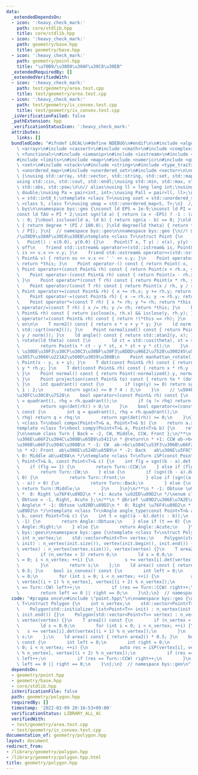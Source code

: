 ```yaml
---
data:
  _extendedDependsOn:
  - icon: ':heavy_check_mark:'
    path: core/stdlib.hpp
    title: core/stdlib.hpp
  - icon: ':heavy_check_mark:'
    path: geometry/base.hpp
    title: geometry/base.hpp
  - icon: ':heavy_check_mark:'
    path: geometry/point.hpp
    title: "\u70B9/\u30D9\u30AF\u30C8\u30EB"
  _extendedRequiredBy: []
  _extendedVerifiedWith:
  - icon: ':heavy_check_mark:'
    path: test/geometry/area.test.cpp
    title: test/geometry/area.test.cpp
  - icon: ':heavy_check_mark:'
    path: test/geometry/is_convex.test.cpp
    title: test/geometry/is_convex.test.cpp
  _isVerificationFailed: false
  _pathExtension: hpp
  _verificationStatusIcon: ':heavy_check_mark:'
  attributes:
    links: []
  bundledCode: "#ifndef LOCAL\n#define NDEBUG\n#endif\n\n#include <algorithm>\n#include\
    \ <array>\n#include <cassert>\n#include <cmath>\n#include <complex>\n#include\
    \ <functional>\n#include <iomanip>\n#include <iostream>\n#include <iterator>\n\
    #include <limits>\n#include <map>\n#include <numeric>\n#include <queue>\n#include\
    \ <set>\n#include <stack>\n#include <string>\n#include <type_traits>\n#include\
    \ <unordered_map>\n#include <unordered_set>\n#include <vector>\n\nnamespace bys\
    \ {\nusing std::array, std::vector, std::string, std::set, std::map, std::pair;\n\
    using std::cin, std::cout, std::endl;\nusing std::min, std::max, std::sort, std::reverse,\
    \ std::abs, std::pow;\n\n// alias\nusing ll = long long int;\nusing ld = long\
    \ double;\nusing Pa = pair<int, int>;\nusing Pall = pair<ll, ll>;\nusing ibool\
    \ = std::int8_t;\ntemplate <class T>\nusing uset = std::unordered_set<T>;\ntemplate\
    \ <class S, class T>\nusing umap = std::unordered_map<S, T>;\n}  // namespace\
    \ bys\n\nnamespace bys::geo {\nconst ld EPS = 1e-9;\nconst ld PI = std::acos(-1.0);\n\
    const ld TAU = PI * 2;\nint sgn(ld a) { return (a < -EPS) ? -1 : (a > EPS) ? 1\
    \ : 0; }\nbool isclose(ld a, ld b) { return sgn(a - b) == 0; }\nld radian(ld degree)\
    \ { return degree * (PI / 180.0); }\nld degree(ld theta) { return theta * (180.0\
    \ / PI); }\n}  // namespace bys::geo\n\nnamespace bys::geo {\n//! @brief \u70B9\
    /\u30D9\u30AF\u30C8\u30EB\ntemplate <class T>\nstruct Point {\n    T x, y;\n \
    \   Point() : x(0.0), y(0.0) {}\n    Point(T x, T y) : x(x), y(y) {}\n    // clang-format\
    \ off\n    friend std::istream& operator>>(std::istream& is, Point& v) { return\
    \ is >> v.x >> v.y; }\n    friend std::ostream& operator<<(std::ostream& os, const\
    \ Point& v) { return os << v.x << ' ' << v.y; }\n    Point operator+() const {\
    \ return *this; }\n    Point operator-() const { return Point(-x, -y); }\n   \
    \ Point operator+(const Point& rh) const { return Point(x + rh.x, y + rh.y); }\n\
    \    Point operator-(const Point& rh) const { return Point(x - rh.x, y - rh.y);\
    \ }\n    Point operator*(const T rh) const { return Point(x * rh, y * rh); }\n\
    \    Point operator/(const T rh) const { return Point(x / rh, y / rh); }\n   \
    \ Point operator+=(const Point& rh) { x += rh.x; y += rh.y; return *this; }\n\
    \    Point operator-=(const Point& rh) { x -= rh.x; y -= rh.y; return *this; }\n\
    \    Point operator*=(const T rh) { x *= rh; y *= rh; return *this; }\n    Point\
    \ operator/=(const T rh) { x /= rh; y /= rh; return *this; }\n    bool operator==(const\
    \ Point& rh) const { return isclose(x, rh.x) && isclose(y, rh.y); }\n    bool\
    \ operator!=(const Point& rh) const { return !(*this == rh); }\n    // clang-format\
    \ on\n\n    T norm2() const { return x * x + y * y; }\n    ld norm() const { return\
    \ std::sqrt(norm2()); }\n    Point normalized() const { return Point(x / norm(),\
    \ y / norm()); }\n    ld angle() const { return std::atan2(y, x); }\n    Point\
    \ rotate(ld theta) const {\n        ld ct = std::cos(theta), st = std::sin(theta);\n\
    \        return Point(x * ct - y * st, x * st + y * ct);\n    }\n    //! @brief\
    \ \u30DE\u30F3\u30CF\u30C3\u30BF\u30F3\u8DDD\u96E2\u7528\u300245\u5EA6\u56DE\u8EE2\
    \u3057\u3066\u221A2\u500D\u3059\u308B\n    Point manhattan_rotate() const { return\
    \ Point(x - y, x + y); }\n    T dot(const Point& rh) const { return x * rh.x +\
    \ y * rh.y; }\n    T det(const Point& rh) const { return x * rh.y - y * rh.x;\
    \ }\n    Point normal() const { return Point(-normalized().y, normalized().x);\
    \ }\n    Point projection(const Point& to) const { return to * (dot(to) / to.norm2());\
    \ }\n    int quadrant() const {\n        if (sgn(y) >= 0) return sgn(x) >= 0 ?\
    \ 1 : 2;\n        return sgn(x) >= 0 ? 4 : 3;\n    }\n    // \u504F\u89D2\u30BD\
    \u30FC\u30C8\u7528\n    bool operator<(const Point& rh) const {\n        int q\
    \ = quadrant(), rhq = rh.quadrant();\n        if (q != rhq) return q < rhq;\n\
    \        return sgn(det(rh)) > 0;\n    }\n    bool operator<=(const Point& rh)\
    \ const {\n        int q = quadrant(), rhq = rh.quadrant();\n        if (q !=\
    \ rhq) return q < rhq;\n        return sgn(det(rh)) >= 0;\n    }\n};\n\ntemplate\
    \ <class T>\nbool compx(Point<T>& a, Point<T>& b) {\n    return a.x < b.x;\n}\n\
    template <class T>\nbool compy(Point<T>& a, Point<T>& b) {\n    return a.y < b.y;\n\
    }\n\nenum class Turn { Back = -2, CW, Middle, CCW, Front };\n/**\n * @brief \u8FBA\
    \u306E\u66F2\u304C\u308B\u65B9\u5411\n * @return\n * +1: CCW ab->bc\u304C\u5DE6\
    \u306B\u66F2\u304C\u308B\n * -1: CW  ab->bc\u304C\u53F3\u306B\u66F2\u304C\u308B\
    \n * +2: Front  ab\u306E\u524D\u65B9\n * -2: Back   ab\u306E\u5F8C\u65B9\n * \
    \ 0: Middle ab\u4E0A\n */\ntemplate <class T>\nTurn iSP(const Point<T>& a, const\
    \ Point<T>& b, const Point<T>& c) {\n    int flg = sgn((b - a).det(c - a));\n\
    \    if (flg == 1) {\n        return Turn::CCW;\n    } else if (flg == -1) {\n\
    \        return Turn::CW;\n    } else {\n        if (sgn((b - a).dot(c - b)) >\
    \ 0) {\n            return Turn::Front;\n        } else if (sgn((a - b).dot(c\
    \ - a)) > 0) {\n            return Turn::Back;\n        } else {\n           \
    \ return Turn::Middle;\n        }\n    }\n}\n/**\n * -1: Obtuse \u920D\u89D2\n\
    \ *  0: Right \u76F4\u89D2\n * +1: Acute \u92ED\u89D2\n */\nenum class Angle {\
    \ Obtuse = -1, Right, Acute };\n/**\n * @brief \u89D2\u306E\u7A2E\u985E\n * @return\
    \ Angle\n * -1: Obtuse \u920D\u89D2\n *  0: Right \u76F4\u89D2\n * +1: Acute \u92ED\
    \u89D2\n */\ntemplate <class T>\nAngle angle_type(const Point<T>& a, const Point<T>&\
    \ b, const Point<T>& c) {\n    int t = sgn((a - b).dot(c - b));\n    if (t ==\
    \ -1) {\n        return Angle::Obtuse;\n    } else if (t == 0) {\n        return\
    \ Angle::Right;\n    } else {\n        return Angle::Acute;\n    }\n}\n}  // namespace\
    \ bys::geo\n\nnamespace bys::geo {\ntemplate <class T>\nstruct Polygon {\n   \
    \ int n_vertex;\n    std::vector<Point<T>> vertex;\n    Polygon(std::initializer_list<Point<T>>\
    \ init) : n_vertex(init.size()), vertex(init.begin(), init.end()) {}\n    Polygon(std::vector<Point<T>>\
    \ vertex) : n_vertex(vertex.size()), vertex(vertex) {}\n    T area2() const {\n\
    \        if (n_vertex < 3) return 0;\n        ld s = 0.0;\n        for (int i\
    \ = 0; i < n_vertex; ++i) {\n            s += vertex[i].det(vertex[(i + 1) % n_vertex]);\n\
    \        }\n        return s;\n    };\n    ld area() const { return area2() *\
    \ 0.5; }\n    bool is_convex() const {\n        int left = 0;\n        int right\
    \ = 0;\n        for (int i = 0; i < n_vertex; ++i) {\n            auto res = iSP(vertex[i],\
    \ vertex[(i + 1) % n_vertex], vertex[(i + 2) % n_vertex]);\n            if (res\
    \ == Turn::CW) left++;\n            if (res == Turn::CCW) right++;\n        }\n\
    \        return left == 0 || right == 0;\n    }\n};\n}  // namespace bys::geo\n"
  code: "#pragma once\n#include \"point.hpp\"\n\nnamespace bys::geo {\ntemplate <class\
    \ T>\nstruct Polygon {\n    int n_vertex;\n    std::vector<Point<T>> vertex;\n\
    \    Polygon(std::initializer_list<Point<T>> init) : n_vertex(init.size()), vertex(init.begin(),\
    \ init.end()) {}\n    Polygon(std::vector<Point<T>> vertex) : n_vertex(vertex.size()),\
    \ vertex(vertex) {}\n    T area2() const {\n        if (n_vertex < 3) return 0;\n\
    \        ld s = 0.0;\n        for (int i = 0; i < n_vertex; ++i) {\n         \
    \   s += vertex[i].det(vertex[(i + 1) % n_vertex]);\n        }\n        return\
    \ s;\n    };\n    ld area() const { return area2() * 0.5; }\n    bool is_convex()\
    \ const {\n        int left = 0;\n        int right = 0;\n        for (int i =\
    \ 0; i < n_vertex; ++i) {\n            auto res = iSP(vertex[i], vertex[(i + 1)\
    \ % n_vertex], vertex[(i + 2) % n_vertex]);\n            if (res == Turn::CW)\
    \ left++;\n            if (res == Turn::CCW) right++;\n        }\n        return\
    \ left == 0 || right == 0;\n    }\n};\n}  // namespace bys::geo\n"
  dependsOn:
  - geometry/point.hpp
  - geometry/base.hpp
  - core/stdlib.hpp
  isVerificationFile: false
  path: geometry/polygon.hpp
  requiredBy: []
  timestamp: '2022-02-09 20:16:53+09:00'
  verificationStatus: LIBRARY_ALL_AC
  verifiedWith:
  - test/geometry/area.test.cpp
  - test/geometry/is_convex.test.cpp
documentation_of: geometry/polygon.hpp
layout: document
redirect_from:
- /library/geometry/polygon.hpp
- /library/geometry/polygon.hpp.html
title: geometry/polygon.hpp
---
```

